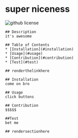 # super niceness
  
 ![github license](https://img.shields.io/badge/license-MIT-blue.svg)

    ## Description
    it's awesome

    ## Table of Contents
    * [Installation](#installation)
    * [Usage](#usage)
    * [Contribution](#contribution)
    * [Test](#test)

    ## renderthelinkhere
    
    ## Installation
    come on bro
    
    ## Usage
    click buttons

    ## Contribution
    $$$$$

    ##Test
    bet me

    ## rendersectionhere
